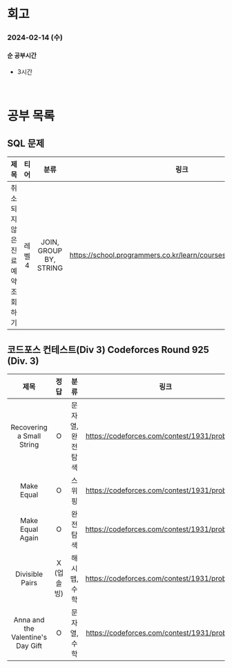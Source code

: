 # 회고

### 2024-02-14 (수)

#### 순 공부시간

- 3시간

<br>

# 공부 목록

## SQL 문제

|               제목               |  티어  |          분류          |                               링크                               |
| :------------------------------: | :----: | :--------------------: | :--------------------------------------------------------------: |
| 취소되지 않은 진료 예약 조회하기 | 레벨 4 | JOIN, GROUP BY, STRING | https://school.programmers.co.kr/learn/courses/30/lessons/132204 |

## 코드포스 컨테스트(Div 3) Codeforces Round 925 (Div. 3)

|               제목                |    정답    |       분류       |                     링크                      |
| :-------------------------------: | :--------: | :--------------: | :-------------------------------------------: |
|     Recovering a Small String     |     O      | 문자열, 완전탐색 | https://codeforces.com/contest/1931/problem/A |
|            Make Equal             |     O      |      스위핑      | https://codeforces.com/contest/1931/problem/B |
|         Make Equal Again          |     O      |     완전탐색     | https://codeforces.com/contest/1931/problem/C |
|          Divisible Pairs          | X (업솔빙) |   해시맵, 수학   | https://codeforces.com/contest/1931/problem/D |
| Anna and the Valentine's Day Gift |     O      |   문자열, 수학   | https://codeforces.com/contest/1931/problem/E |
